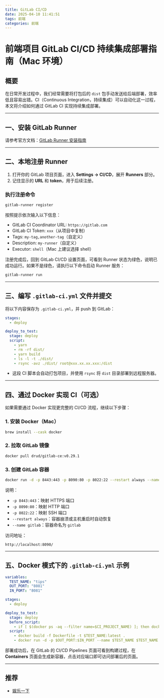 ```yaml
---
title: GitLab CI/CD
date: 2025-04-10 11:41:51
tags: 前端
categories: 前端
---
```

# 前端项目 GitLab CI/CD 持续集成部署指南（Mac 环境）

## 概要

在日常开发过程中，我们经常需要将打包后的 `dist` 包手动发送给后端部署，效率低且容易出错。CI（Continuous Integration，持续集成）可以自动化这一过程，本文将介绍如何通过 GitLab CI 实现持续集成部署。

---

## 一、安装 GitLab Runner

请参考官方文档：[GitLab Runner 安装指南](https://docs.gitlab.com/runner/install/)

---

## 二、本地注册 Runner

1. 打开你的 GitLab 项目页面，进入 **Settings → CI/CD**，展开 **Runners** 部分。
2. 记住显示的 **URL** 和 **token**，用于后续注册。

### 执行注册命令

```bash
gitlab-runner register
```

按照提示依次输入以下信息：

- GitLab CI Coordinator URL: `https://gitlab.com`
- GitLab CI Token: `xxx`（从项目中复制）
- Tags: `my-tag,another-tag`（自定义）
- Description: `my-runner`（自定义）
- Executor: `shell`（Mac 上建议选择 shell）

注册完成后，回到 GitLab CI/CD 设置页面，可看到 Runner 状态为绿色，说明已成功运行。如果不是绿色，请执行以下命令启动 Runner 服务：

```bash
gitlab-runner run
```

---

## 三、编写 `.gitlab-ci.yml` 文件并提交

将以下内容保存为 `.gitlab-ci.yml`，并 push 到 GitLab：

```yaml
stages:
  - deploy

deploy_to_test:
  stage: deploy
  script:
    - yarn
    - rm -rf dist/
    - yarn build
    - ls -l -t ./dist/
    - rsync -avz ./dist/ root@xxx.xx.xx.xxx:/dist
```

- 这段 CI 脚本会自动打包项目，并使用 `rsync` 将 `dist` 目录部署到远程服务器。

---

## 四、通过 Docker 实现 CI（可选）

如果需要通过 Docker 实现更完整的 CI/CD 流程，继续以下步骤：

### 1. 安装 Docker（Mac）

```bash
brew install --cask docker
```

### 2. 拉取 GitLab 镜像

```bash
docker pull drud/gitlab-ce:v0.29.1
```

### 3. 创建 GitLab 容器

```bash
docker run -d -p 8443:443 -p 8090:80 -p 8022:22 --restart always --name gitlab drud/gitlab-ce:v0.29.1
```

说明：

- `-p 8443:443`：映射 HTTPS 端口
- `-p 8090:80`：映射 HTTP 端口
- `-p 8022:22`：映射 SSH 端口
- `--restart always`：容器崩溃或主机重启时自动恢复
- `--name gitlab`：容器命名为 `gitlab`

访问地址：

```text
http://localhost:8090/
```

---

## 五、Docker 模式下的 `.gitlab-ci.yml` 示例

```yaml
variables:
  TEST_NAME: "tips"
  OUT_PORT: "8081"
  IN_PORT: "8081"

stages:
  - deploy

deploy_to_test:
  stage: deploy
  before_script:
    - if [ $(docker ps -aq --filter name=$CI_PROJECT_NAME) ]; then docker rm -f $CI_PROJECT_NAME; fi
  script:
    - docker build -f Dockerfile -t $TEST_NAME:latest .
    - docker run -d -p $OUT_PORT:$IN_PORT --name $TEST_NAME $TEST_NAME:latest
```

部署成功后，在 GitLab 的 CI/CD Pipelines 页面可看到构建过程，在 **Containers** 页面会生成新容器，点击对应端口即可访问部署后的页面。

---

## 推荐

- [娱乐一下](https://edunextgen1.com)
<!-- - [前端持续集成部署 CI/CD - CSDN](https://blog.csdn.net) -->
